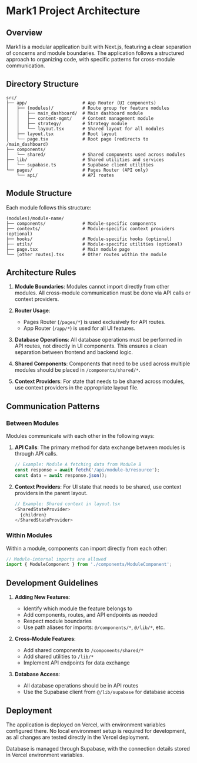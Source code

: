 # Mark1 Project Architecture

## Overview

Mark1 is a modular application built with Next.js, featuring a clear separation of concerns and module boundaries. The application follows a structured approach to organizing code, with specific patterns for cross-module communication.

## Directory Structure

```
src/
├── app/                     # App Router (UI components)
│   ├── (modules)/           # Route group for feature modules
│   │   ├── main_dashboard/  # Main dashboard module
│   │   ├── content-mgmt/    # Content management module
│   │   ├── strategy/        # Strategy module
│   │   └── layout.tsx       # Shared layout for all modules
│   ├── layout.tsx           # Root layout
│   └── page.tsx             # Root page (redirects to /main_dashboard)
├── components/
│   └── shared/              # Shared components used across modules
├── lib/                     # Shared utilities and services
│   └── supabase.ts          # Supabase client utilities
└── pages/                   # Pages Router (API only)
    └── api/                 # API routes
```

## Module Structure

Each module follows this structure:

```
(modules)/module-name/
├── components/              # Module-specific components
├── contexts/                # Module-specific context providers (optional)
├── hooks/                   # Module-specific hooks (optional)
├── utils/                   # Module-specific utilities (optional)
├── page.tsx                 # Main module page
└── [other routes].tsx       # Other routes within the module
```

## Architecture Rules

1. **Module Boundaries**: Modules cannot import directly from other modules. All cross-module communication must be done via API calls or context providers.

2. **Router Usage**:
   - Pages Router (`/pages/*`) is used exclusively for API routes.
   - App Router (`/app/*`) is used for all UI features.

3. **Database Operations**: All database operations must be performed in API routes, not directly in UI components. This ensures a clean separation between frontend and backend logic.

4. **Shared Components**: Components that need to be used across multiple modules should be placed in `/components/shared/*`.

5. **Context Providers**: For state that needs to be shared across modules, use context providers in the appropriate layout file.

## Communication Patterns

### Between Modules

Modules communicate with each other in the following ways:

1. **API Calls**: The primary method for data exchange between modules is through API calls.

   ```typescript
   // Example: Module A fetching data from Module B
   const response = await fetch('/api/module-b/resource');
   const data = await response.json();
   ```

2. **Context Providers**: For UI state that needs to be shared, use context providers in the parent layout.

   ```typescript
   // Example: Shared context in layout.tsx
   <SharedStateProvider>
     {children}
   </SharedStateProvider>
   ```

### Within Modules

Within a module, components can import directly from each other:

```typescript
// Module-internal imports are allowed
import { ModuleComponent } from './components/ModuleComponent';
```

## Development Guidelines

1. **Adding New Features**:
   - Identify which module the feature belongs to
   - Add components, routes, and API endpoints as needed
   - Respect module boundaries
   - Use path aliases for imports: `@/components/*`, `@/lib/*`, etc.

2. **Cross-Module Features**:
   - Add shared components to `/components/shared/*`
   - Add shared utilities to `/lib/*`
   - Implement API endpoints for data exchange

3. **Database Access**:
   - All database operations should be in API routes
   - Use the Supabase client from `@/lib/supabase` for database access

## Deployment

The application is deployed on Vercel, with environment variables configured there. No local environment setup is required for development, as all changes are tested directly in the Vercel deployment.

Database is managed through Supabase, with the connection details stored in Vercel environment variables. 